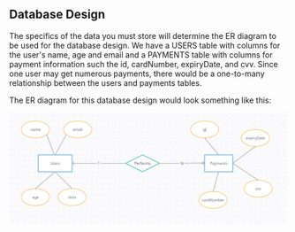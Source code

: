 ## Database Design
The specifics of the data you must store will determine the ER diagram to be used for the database design. We have a USERS table with columns for the user's name, age and email and a PAYMENTS table with columns for payment information such the id, cardNumber, expiryDate, and cvv. Since one user may get numerous payments, there would be a one-to-many relationship between the users and payments tables.

The ER diagram for this database design would look something like this:

![Screenshot](ERImage.png)
